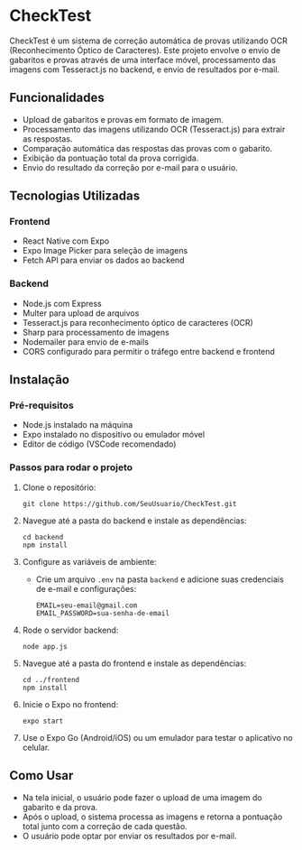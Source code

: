 
# CheckTest

CheckTest é um sistema de correção automática de provas utilizando OCR (Reconhecimento Óptico de Caracteres). Este projeto envolve o envio de gabaritos e provas através de uma interface móvel, processamento das imagens com Tesseract.js no backend, e envio de resultados por e-mail.

## Funcionalidades

- Upload de gabaritos e provas em formato de imagem.
- Processamento das imagens utilizando OCR (Tesseract.js) para extrair as respostas.
- Comparação automática das respostas das provas com o gabarito.
- Exibição da pontuação total da prova corrigida.
- Envio do resultado da correção por e-mail para o usuário.

## Tecnologias Utilizadas

### Frontend
- React Native com Expo
- Expo Image Picker para seleção de imagens
- Fetch API para enviar os dados ao backend

### Backend
- Node.js com Express
- Multer para upload de arquivos
- Tesseract.js para reconhecimento óptico de caracteres (OCR)
- Sharp para processamento de imagens
- Nodemailer para envio de e-mails
- CORS configurado para permitir o tráfego entre backend e frontend

## Instalação

### Pré-requisitos

- Node.js instalado na máquina
- Expo instalado no dispositivo ou emulador móvel
- Editor de código (VSCode recomendado)

### Passos para rodar o projeto

1. Clone o repositório:
   ```
   git clone https://github.com/SeuUsuario/CheckTest.git
   ```

2. Navegue até a pasta do backend e instale as dependências:
   ```
   cd backend
   npm install
   ```

3. Configure as variáveis de ambiente:
   - Crie um arquivo `.env` na pasta `backend` e adicione suas credenciais de e-mail e configurações:
     ```
     EMAIL=seu-email@gmail.com
     EMAIL_PASSWORD=sua-senha-de-email
     ```

4. Rode o servidor backend:
   ```
   node app.js
   ```

5. Navegue até a pasta do frontend e instale as dependências:
   ```
   cd ../frontend
   npm install
   ```

6. Inicie o Expo no frontend:
   ```
   expo start
   ```

7. Use o Expo Go (Android/iOS) ou um emulador para testar o aplicativo no celular.

## Como Usar

- Na tela inicial, o usuário pode fazer o upload de uma imagem do gabarito e da prova.
- Após o upload, o sistema processa as imagens e retorna a pontuação total junto com a correção de cada questão.
- O usuário pode optar por enviar os resultados por e-mail.
